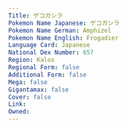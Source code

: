 ```yaml
---
﻿Title: ゲコガシラ
Pokemon Name Japanese: ゲコガシラ
Pokemon Name German: Amphizel
Pokemon Name English: Frogadier
Language Card: Japanese
National Dex Number: 657
Region: Kalos
Regional Form: false
Additional Form: false
Mega: false
Gigantamax: false
Cover: false
Link: 
Owned: 
---
```

